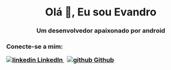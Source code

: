 <h1 align = "center"> Olá 👋, Eu sou Evandro </h1>
<h3 align = "center"> Um desenvolvedor apaixonado por android </h3>

<h3 align = "left"> Conecte-se a mim: </ h3 >
<p>
  <a href="https://www.linkedin.com/in/evandro-costa-0b004058" rel="nofollow noreferrer">
    <img src="https://i.stack.imgur.com/gVE0j.png" alt="linkedin"> LinkedIn
  </a> &nbsp; 
  <a href="https://github.com/evd-evanss/evd-evanss" rel="nofollow noreferrer">
    <img src="https://i.stack.imgur.com/tskMh.png" alt="github"> Github
  </a>
</p>
